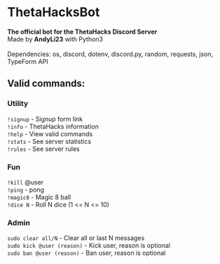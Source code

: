 # ThetaHacksBot

**The official bot for the ThetaHacks Discord Server**<br>
Made by **AndyLi23** with Python3<br><br>
Dependencies: os, discord, dotenv, discord.py, random, requests, json, TypeForm API

## Valid commands:

### Utility<br>
`!signup` - Signup form link<br>
`!info` - ThetaHacks information<br>
`!help` - View valid commands<br>
`!stats` - See server statistics<br>
`!rules` - See server rules<br>

### Fun<br>
`!kill` @user<br>
`!ping` - pong<br>
`!magic8` - Magic 8 ball<br>
`!dice N` - Roll N dice (1 <= N <= 10)<br>

### Admin<br>
`sudo clear all/N` - Clear all or last N messages<br>
`sudo kick @user (reason)` - Kick user, reason is optional<br>
`sudo ban @user (reason)` - Ban user, reason is optional<br>
